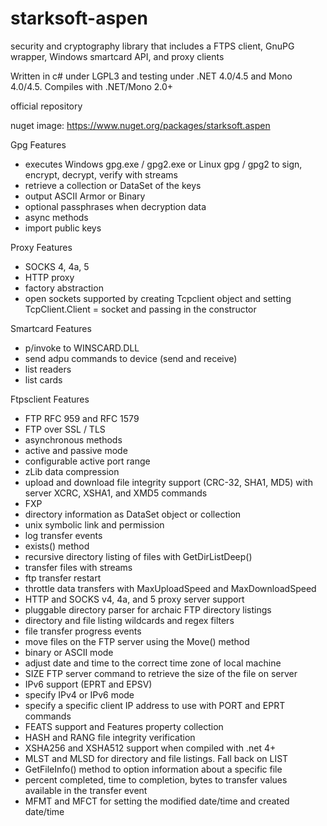 # starksoft-aspen
security and cryptography library that includes a FTPS client, GnuPG wrapper, Windows smartcard API, and proxy clients

Written in c# under LGPL3 and testing under .NET 4.0/4.5 and Mono 4.0/4.5.  Compiles with .NET/Mono 2.0+

official repository

nuget image: https://www.nuget.org/packages/starksoft.aspen

Gpg Features
* executes Windows gpg.exe / gpg2.exe or Linux gpg / gpg2 to sign, encrypt, decrypt, verify with streams
* retrieve a collection or DataSet of the keys
* output ASCII Armor or Binary
* optional passphrases when decryption data
* async methods
* import public keys

Proxy Features
* SOCKS 4, 4a, 5
* HTTP proxy
* factory abstraction
* open sockets supported by creating Tcpclient object and setting TcpClient.Client = socket and passing in the constructor

Smartcard Features
* p/invoke to WINSCARD.DLL
* send adpu commands to device (send and receive)
* list readers
* list cards

Ftpsclient Features
* FTP RFC 959 and RFC 1579
* FTP over SSL / TLS
* asynchronous methods
* active and passive mode
* configurable active port range
* zLib data compression 
* upload and download file integrity support (CRC-32, SHA1, MD5)  with server XCRC, XSHA1, and XMD5 commands
* FXP 
* directory information as DataSet object or collection
* unix symbolic link and permission
* log transfer events
* exists() method
* recursive directory listing of files with GetDirListDeep()
* transfer files with streams
* ftp transfer restart
* throttle data transfers with MaxUploadSpeed and MaxDownloadSpeed 
* HTTP and SOCKS v4, 4a, and 5 proxy server support
* pluggable directory parser for archaic FTP directory listings
* directory and file listing wildcards and regex filters
* file transfer progress events
* move files on the FTP server using the Move() method
* binary or ASCII mode
* adjust date and time to the correct time zone of local machine
* SIZE FTP server command to retrieve the size of the file on server
* IPv6 support (EPRT and EPSV)
* specify IPv4 or IPv6 mode
* specify a specific client IP address to use with PORT and EPRT commands
* FEATS support and Features property collection
* HASH and RANG file integrity verification
* XSHA256 and XSHA512 support when compiled with .net 4+
* MLST and MLSD for directory and file listings. Fall back on LIST
* GetFileInfo() method to option information about a specific file
* percent completed, time to completion, bytes to transfer values available in the transfer event
* MFMT and MFCT for setting the modified date/time and created date/time 
